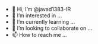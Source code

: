 - 👋 Hi, I’m @javad1383-IR
- 👀 I’m interested in ...
- 🌱 I’m currently learning ...
- 💞️ I’m looking to collaborate on ...
- 📫 How to reach me ...

<!---
his is a request from hamid 2
--->
